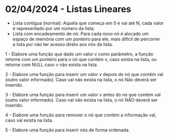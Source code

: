 # 02/04/2024 - Listas Lineares

* Lista contígua (normal): Aquela que começa em 0 e vai até N, cada valor é representado por um número da lista;
* Lista com encadeamento de nó: Para cada novo nó é alocado um espaço de memória com um ponteiro para ele, mais difícil de percorrer a lista por não ter acesso direto aos nós da lista.

1 - Elabore uma função que dado um valor v como parâmetro, a função retorne com um ponteiro para o nó que contém v, caso exista na lista, ou retorne com NULL caso v não exista na lista.

2 - Elabore uma função para inserir um valor v depois do nó que contém val (outro valor informado). Caso val não exista na lista, o nó Não deverá ser inserido.

3 - Elabore uma função para inserir um valor v antes do nó que contém val (outro valor informado). Caso val não exista na lista, o nó NÃO deverá ser inserido.

4 - Elabore uma função para remover o nó que contém a informação val, caso val exista na lista.

5 - Elabore uma função para inserir nós de forma ordenada.
